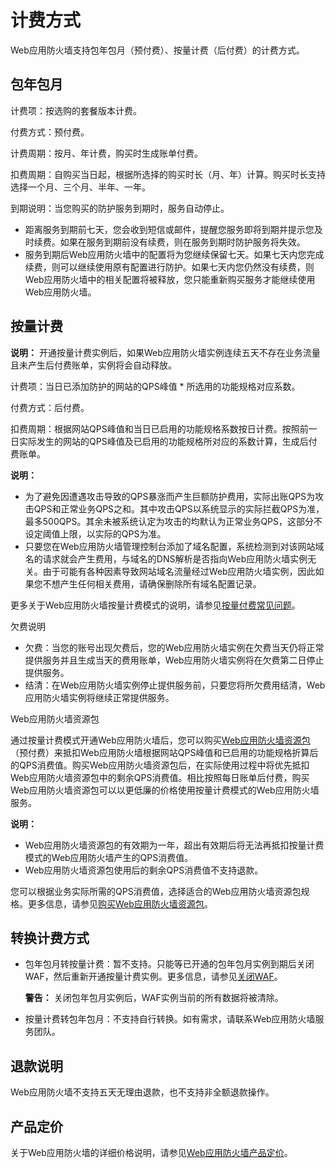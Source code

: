 # 计费方式

Web应用防火墙支持包年包月（预付费）、按量计费（后付费）的计费方式。

## 包年包月

计费项：按选购的套餐版本计费。

付费方式：预付费。

计费周期：按月、年计费，购买时生成账单付费。

扣费周期：自购买当日起，根据所选择的购买时长（月、年）计算。购买时长支持选择一个月、三个月、半年、一年。

到期说明：当您购买的防护服务到期时，服务自动停止。

-   距离服务到期前七天，您会收到短信或邮件，提醒您服务即将到期并提示您及时续费。如果在服务到期前没有续费，则在服务到期时防护服务将失效。
-   服务到期后Web应用防火墙中的配置将为您继续保留七天。如果七天内您完成续费，则可以继续使用原有配置进行防护。如果七天内您仍然没有续费，则Web应用防火墙中的相关配置将被释放，您只能重新购买服务才能继续使用Web应用防火墙。

## 按量计费

**说明：** 开通按量计费实例后，如果Web应用防火墙实例连续五天不存在业务流量且未产生后付费账单，实例将会自动释放。

计费项：当日已添加防护的网站的QPS峰值 \* 所选用的功能规格对应系数。

付费方式：后付费。

扣费周期：根据网站QPS峰值和当日已启用的功能规格系数按日计费。按照前一日实际发生的网站的QPS峰值及已启用的功能规格所对应的系数计算，生成后付费账单。

**说明：**

-   为了避免因遭遇攻击导致的QPS暴涨而产生巨额防护费用，实际出账QPS为攻击QPS和正常业务QPS之和。其中攻击QPS以系统显示的实际拦截QPS为准，最多500QPS。其余未被系统认定为攻击的均默认为正常业务QPS，这部分不设定阈值上限，以实际的QPS为准。
-   只要您在Web应用防火墙管理控制台添加了域名配置，系统检测到对该网站域名的请求就会产生费用，与域名的DNS解析是否指向Web应用防火墙实例无关。由于可能有各种因素导致网站域名流量经过Web应用防火墙实例，因此如果您不想产生任何相关费用，请确保删除所有域名配置记录。

更多关于Web应用防火墙按量计费模式的说明，请参见[按量付费常见问题](/cn.zh-CN/常见问题/按量付费常见问题.md)。

欠费说明

-   欠费：当您的账号出现欠费后，您的Web应用防火墙实例在欠费当天仍将正常提供服务并且生成当天的费用账单，Web应用防火墙实例将在欠费第二日停止提供服务。
-   结清：在Web应用防火墙实例停止提供服务前，只要您将所欠费用结清，Web应用防火墙实例将继续正常提供服务。

Web应用防火墙资源包

通过按量计费模式开通Web应用防火墙后，您可以购买[Web应用防火墙资源包](https://common-buy.aliyun.com/?commodityCode=waf_rsrcpack_bag#/buy)（预付费）来抵扣Web应用防火墙根据网站QPS峰值和已启用的功能规格折算后的QPS消费值。购买Web应用防火墙资源包后，在实际使用过程中将优先抵扣Web应用防火墙资源包中的剩余QPS消费值。相比按照每日账单后付费，购买Web应用防火墙资源包可以以更低廉的价格使用按量计费模式的Web应用防火墙服务。

**说明：**

-   Web应用防火墙资源包的有效期为一年，超出有效期后将无法再抵扣按量计费模式的Web应用防火墙产生的QPS消费值。
-   Web应用防火墙资源包使用后的剩余QPS消费值不支持退款。

您可以根据业务实际所需的QPS消费值，选择适合的Web应用防火墙资源包规格。更多信息，请参见[购买Web应用防火墙资源包](/cn.zh-CN/产品定价/购买Web应用防火墙资源包.md)。

## 转换计费方式

-   包年包月转按量计费：暂不支持。只能等已开通的包年包月实例到期后关闭WAF，然后重新开通按量计费实例。更多信息，请参见[关闭WAF](/cn.zh-CN/系统管理/关闭WAF.md)。

    **警告：** 关闭包年包月实例后，WAF实例当前的所有数据将被清除。

-   按量计费转包年包月：不支持自行转换。如有需求，请联系Web应用防火墙服务团队。

## 退款说明

Web应用防火墙不支持五天无理由退款，也不支持非全额退款操作。

## 产品定价

关于Web应用防火墙的详细价格说明，请参见[Web应用防火墙产品定价](https://www.aliyun.com/price/product#/waf/detail)。

